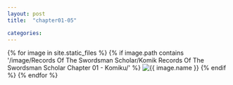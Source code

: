 ```yaml
---
layout: post
title:  "chapter01-05"

categories: 
---
```




{% for image in site.static_files %}
  {% if image.path contains '/image/Records Of The Swordsman Scholar/Komik Records Of The Swordsman Scholar Chapter 01 - Komiku/' %}
<img src="{{ image.path }}" alt="{{ image.name }}">
  {% endif %}
{% endfor %}
